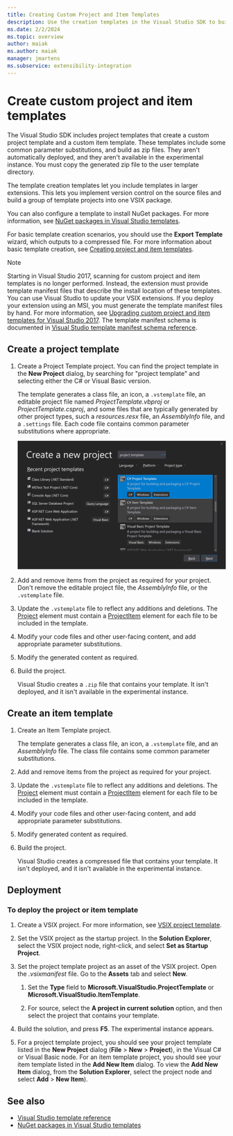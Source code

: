 ```yaml
---
title: Creating Custom Project and Item Templates
description: Use the creation templates in the Visual Studio SDK to build custom projects and custom items, and include templates in larger extensions.
ms.date: 2/2/2024
ms.topic: overview
author: maiak
ms.author: maiak
manager: jmartens
ms.subservice: extensibility-integration
---
```

# Create custom project and item templates

The Visual Studio SDK includes project templates that create a custom project template and a custom item template. These templates include some common parameter substitutions, and build as zip files. They aren't automatically deployed, and they aren't available in the experimental instance. You must copy the generated zip file to the user template directory.

The template creation templates let you include templates in larger extensions. This lets you implement version control on the source files and build a group of template projects into one VSIX package.

You can also configure a template to install NuGet packages. For more information, see [NuGet packages in Visual Studio templates](/nuget/visual-studio-extensibility/visual-studio-templates).

For basic template creation scenarios, you should use the **Export Template** wizard, which outputs to a compressed file. For more information about basic template creation, see [Creating project and item templates](../ide/creating-project-and-item-templates.md).

> [!NOTE]
> Starting in Visual Studio 2017, scanning for custom project and item templates is no longer performed. Instead, the extension must provide template manifest files that describe the install location of these templates. You can use Visual Studio to update your VSIX extensions. If you deploy your extension using an MSI, you must generate the template manifest files by hand. For more information, see [Upgrading custom project and item templates for Visual Studio 2017](../extensibility/upgrading-custom-project-and-item-templates-for-visual-studio-2017.md). The template manifest schema is documented in [Visual Studio template manifest schema reference](../extensibility/visual-studio-template-manifest-schema-reference.md).

## Create a project template

1. Create a Project Template project. You can find the project template in the **New Project** dialog, by searching for "project template" and selecting either the C# or Visual Basic version.

     The template generates a class file, an icon, a `.vstemplate` file, an editable project file named *ProjectTemplate.vbproj* or *ProjectTemplate.csproj*, and some files that are typically generated by other project types, such a *resources.resx* file, an *AssemblyInfo* file, and a `.settings` file. Each code file contains common parameter substitutions where appropriate.

     ![Screenshot of project template project selection.](media/project-template-selection.png)

1. Add and remove items from the project as required for your project. Don't remove the editable project file, the *AssemblyInfo* file, or the `.vstemplate` file.

1. Update the `.vstemplate` file to reflect any additions and deletions. The [Project](../extensibility/project-element-visual-studio-templates.md) element must contain a [ProjectItem](../extensibility/projectitem-element-visual-studio-item-templates.md) element for each file to be included in the template.

1. Modify your code files and other user-facing content, and add appropriate parameter substitutions.

1. Modify the generated content as required.

1. Build the project.

     Visual Studio creates a `.zip` file that contains your template. It isn't deployed, and it isn't available in the experimental instance.

## Create an item template

1. Create an Item Template project.

     The template generates a class file, an icon, a `.vstemplate` file, and an *AssemblyInfo* file. The class file contains some common parameter substitutions.

1. Add and remove items from the project as required for your project.

1. Update the `.vstemplate` file to reflect any additions and deletions. The [Project](../extensibility/project-element-visual-studio-templates.md) element must contain a [ProjectItem](../extensibility/projectitem-element-visual-studio-item-templates.md) element for each file to be included in the template.

1. Modify your code files and other user-facing content, and add appropriate parameter substitutions.

1. Modify generated content as required.

1. Build the project.

     Visual Studio creates a compressed file that contains your template. It isn't deployed, and it isn't available in the experimental instance.

## Deployment

### To deploy the project or item template

1. Create a VSIX project. For more information, see [VSIX project template](../extensibility/vsix-project-template.md).

1. Set the VSIX project as the startup project. In the **Solution Explorer**, select the VSIX project node, right-click, and select **Set as Startup Project**.

1. Set the project template project as an asset of the VSIX project. Open the *.vsixmanifest* file. Go to the **Assets** tab and select **New**.

    1. Set the **Type** field to **Microsoft.VisualStudio.ProjectTemplate** or **Microsoft.VisualStudio.ItemTemplate**.

    2. For source, select the **A project in current solution** option, and then select the project that contains your template.

1. Build the solution, and press **F5**. The experimental instance appears.

1. For a project template project, you should see your project template listed in the **New Project** dialog (**File** > **New** > **Project**), in the Visual C# or Visual Basic node. For an item template project, you should see your item template listed in the **Add New Item** dialog. To view the **Add New Item** dialog, from the **Solution Explorer**, select the project node and select **Add** > **New Item**).

## See also

- [Visual Studio template reference](../ide/creating-project-and-item-templates.md)
- [NuGet packages in Visual Studio templates](/nuget/visual-studio-extensibility/visual-studio-templates)
